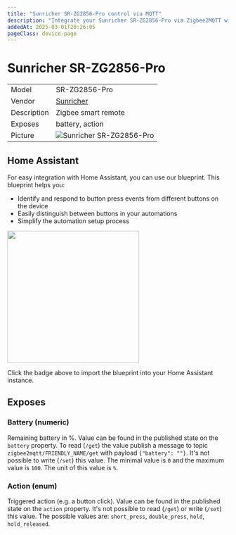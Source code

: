 ```yaml
---
title: "Sunricher SR-ZG2856-Pro control via MQTT"
description: "Integrate your Sunricher SR-ZG2856-Pro via Zigbee2MQTT with whatever smart home infrastructure you are using without the vendor's bridge or gateway."
addedAt: 2025-03-01T20:26:05
pageClass: device-page
---
```


<!-- !!!! -->
<!-- ATTENTION: This file is auto-generated through docgen! -->
<!-- You can only edit the "Notes"-Section between the two comment lines "Notes BEGIN" and "Notes END". -->
<!-- Do not use h1 or h2 heading within "## Notes"-Section. -->
<!-- !!!! -->

# Sunricher SR-ZG2856-Pro

|     |     |
|-----|-----|
| Model | SR-ZG2856-Pro  |
| Vendor  | [Sunricher](/supported-devices/#v=Sunricher)  |
| Description | Zigbee smart remote |
| Exposes | battery, action |
| Picture | ![Sunricher SR-ZG2856-Pro](https://www.zigbee2mqtt.io/images/devices/SR-ZG2856-Pro.png) |


<!-- Notes BEGIN: You can edit here. Add "## Notes" headline if not already present. -->
## Home Assistant

For easy integration with Home Assistant, you can use our blueprint. This blueprint helps you:

- Identify and respond to button press events from different buttons on the device
- Easily distinguish between buttons in your automations
- Simplify the automation setup process

<a href="https://my.home-assistant.io/redirect/blueprint_import/?blueprint_url=https%3A%2F%2Fraw.githubusercontent.com%2Fmaginawin%2Fsr_ha_blueprints%2Frefs%2Fheads%2Fmain%2Fblueprints%2FSR-ZG2856-Pro%2Fbutton-trigger.yaml"><img src="https://my.home-assistant.io/badges/blueprint_import.svg" width="300"></a>

Click the badge above to import the blueprint into your Home Assistant instance.
<!-- Notes END: Do not edit below this line -->




## Exposes

### Battery (numeric)
Remaining battery in %.
Value can be found in the published state on the `battery` property.
To read (`/get`) the value publish a message to topic `zigbee2mqtt/FRIENDLY_NAME/get` with payload `{"battery": ""}`.
It's not possible to write (`/set`) this value.
The minimal value is `0` and the maximum value is `100`.
The unit of this value is `%`.

### Action (enum)
Triggered action (e.g. a button click).
Value can be found in the published state on the `action` property.
It's not possible to read (`/get`) or write (`/set`) this value.
The possible values are: `short_press`, `double_press`, `hold`, `hold_released`.

